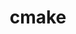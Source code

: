 ---
title: "cmake"
layout: cache
categories: [package, develop-2023-10-01]
meta: {"versions": ["3.16.9", "3.27.6"], "compilers": ["apple-clang@=14.0.0", "cce@=15.0.1", "gcc@=10.3.0", "gcc@=11.1.0", "gcc@=11.3.0", "gcc@=12.1.0", "gcc@=7.3.1", "gcc@=7.5.0", "oneapi@=2023.2.0"], "oss": ["amzn2", "rhel8", "sle_hpc15", "ubuntu18.04", "ubuntu20.04", "ubuntu22.04", "ventura"], "platforms": ["darwin", "linux"], "targets": ["aarch64", "neoverse_n1", "ppc64le", "x86_64", "x86_64_v3", "x86_64_v4", "zen4"], "stacks": ["aws-isc", "aws-isc-aarch64", "build_systems", "data-vis-sdk", "e4s", "e4s-cray-rhel", "e4s-cray-sles", "e4s-oneapi", "e4s-power", "gpu-tests", "ml-darwin-aarch64-mps", "ml-linux-x86_64-cpu", "ml-linux-x86_64-cuda", "ml-linux-x86_64-rocm", "radiuss", "radiuss-aws", "radiuss-aws-aarch64", "root", "tutorial"], "num_specs": 14, "num_specs_by_stack": {"ml-darwin-aarch64-mps": 1, "root": 14, "radiuss-aws-aarch64": 2, "aws-isc-aarch64": 2, "aws-isc": 1, "radiuss-aws": 1, "e4s-cray-rhel": 1, "e4s-oneapi": 2, "e4s-power": 1, "data-vis-sdk": 1, "gpu-tests": 1, "e4s": 2, "e4s-cray-sles": 1, "radiuss": 1, "build_systems": 1, "ml-linux-x86_64-rocm": 1, "ml-linux-x86_64-cpu": 1, "tutorial": 2, "ml-linux-x86_64-cuda": 1}}
spec_details: [{"hash": "hk3ogdrib3kzihkvjtwtowzekqrxdx66", "compiler": "apple-clang@=14.0.0", "versions": ["3.27.6"], "os": "ventura", "platform": "darwin", "target": "aarch64", "variants": ["build_system=generic", "build_type=Release", "~doc", "+ncurses", "+ownlibs"], "stacks": ["ml-darwin-aarch64-mps", "root"], "size": "-", "tarball": "https://binaries.spack.io/develop-2023-10-01/build_cache/darwin-ventura-aarch64/apple-clang-14.0.0/cmake-3.27.6/darwin-ventura-aarch64-apple-clang-14.0.0-cmake-3.27.6-hk3ogdrib3kzihkvjtwtowzekqrxdx66.spack"}, {"hash": "h3maydhqdihqfockgomrz2pf65dbxac4", "compiler": "gcc@=7.3.1", "versions": ["3.27.6"], "os": "amzn2", "platform": "linux", "target": "aarch64", "variants": ["build_system=generic", "build_type=Release", "~doc", "+ncurses", "+ownlibs"], "stacks": ["radiuss-aws-aarch64", "aws-isc-aarch64", "root"], "size": "-", "tarball": "https://binaries.spack.io/develop-2023-10-01/build_cache/linux-amzn2-aarch64/gcc-7.3.1/cmake-3.27.6/linux-amzn2-aarch64-gcc-7.3.1-cmake-3.27.6-h3maydhqdihqfockgomrz2pf65dbxac4.spack"}, {"hash": "3yzwgmopgyt5yg5ygdtuvd7zs3uvqcio", "compiler": "gcc@=7.3.1", "versions": ["3.27.6"], "os": "amzn2", "platform": "linux", "target": "neoverse_n1", "variants": ["build_system=generic", "build_type=Release", "~doc", "+ncurses", "+ownlibs"], "stacks": ["radiuss-aws-aarch64", "aws-isc-aarch64", "root"], "size": "-", "tarball": "https://binaries.spack.io/develop-2023-10-01/build_cache/linux-amzn2-neoverse_n1/gcc-7.3.1/cmake-3.27.6/linux-amzn2-neoverse_n1-gcc-7.3.1-cmake-3.27.6-3yzwgmopgyt5yg5ygdtuvd7zs3uvqcio.spack"}, {"hash": "5s4ym3zp3m32lszpxjgc5v7iz4kwv2zi", "compiler": "gcc@=7.3.1", "versions": ["3.27.6"], "os": "amzn2", "platform": "linux", "target": "x86_64_v3", "variants": ["build_system=generic", "build_type=Release", "~doc", "+ncurses", "+ownlibs"], "stacks": ["aws-isc", "radiuss-aws", "root"], "size": "-", "tarball": "https://binaries.spack.io/develop-2023-10-01/build_cache/linux-amzn2-x86_64_v3/gcc-7.3.1/cmake-3.27.6/linux-amzn2-x86_64_v3-gcc-7.3.1-cmake-3.27.6-5s4ym3zp3m32lszpxjgc5v7iz4kwv2zi.spack"}, {"hash": "742foqfmyvewy7wuyah4l3ygabt6ckau", "compiler": "cce@=15.0.1", "versions": ["3.27.6"], "os": "rhel8", "platform": "linux", "target": "zen4", "variants": ["build_system=generic", "build_type=Release", "~doc", "+ncurses", "+ownlibs"], "stacks": ["e4s-cray-rhel", "root"], "size": "-", "tarball": "https://binaries.spack.io/develop-2023-10-01/build_cache/linux-rhel8-zen4/cce-15.0.1/cmake-3.27.6/linux-rhel8-zen4-cce-15.0.1-cmake-3.27.6-742foqfmyvewy7wuyah4l3ygabt6ckau.spack"}, {"hash": "66qhve2sxm5pbiquq4cc7464l7sniol2", "compiler": "oneapi@=2023.2.0", "versions": ["3.27.6"], "os": "ubuntu20.04", "platform": "linux", "target": "x86_64", "variants": ["build_system=generic", "build_type=Release", "~doc", "+ncurses", "+ownlibs"], "stacks": ["root", "e4s-oneapi"], "size": "-", "tarball": "https://binaries.spack.io/develop-2023-10-01/build_cache/linux-ubuntu20.04-x86_64/oneapi-2023.2.0/cmake-3.27.6/linux-ubuntu20.04-x86_64-oneapi-2023.2.0-cmake-3.27.6-66qhve2sxm5pbiquq4cc7464l7sniol2.spack"}, {"hash": "mbgdspdqgv3l4bcgu5ir3m5qctpqjmgr", "compiler": "gcc@=11.1.0", "versions": ["3.27.6"], "os": "ubuntu20.04", "platform": "linux", "target": "ppc64le", "variants": ["build_system=generic", "build_type=Release", "~doc", "+ncurses", "+ownlibs"], "stacks": ["e4s-power", "root"], "size": "-", "tarball": "https://binaries.spack.io/develop-2023-10-01/build_cache/linux-ubuntu20.04-ppc64le/gcc-11.1.0/cmake-3.27.6/linux-ubuntu20.04-ppc64le-gcc-11.1.0-cmake-3.27.6-mbgdspdqgv3l4bcgu5ir3m5qctpqjmgr.spack"}, {"hash": "ucikw2766xn5lxicfhbnwwr44imwiy52", "compiler": "gcc@=11.1.0", "versions": ["3.27.6"], "os": "ubuntu20.04", "platform": "linux", "target": "x86_64_v3", "variants": ["build_system=generic", "build_type=Release", "~doc", "+ncurses", "+ownlibs"], "stacks": ["data-vis-sdk", "gpu-tests", "root", "e4s"], "size": "-", "tarball": "https://binaries.spack.io/develop-2023-10-01/build_cache/linux-ubuntu20.04-x86_64_v3/gcc-11.1.0/cmake-3.27.6/linux-ubuntu20.04-x86_64_v3-gcc-11.1.0-cmake-3.27.6-ucikw2766xn5lxicfhbnwwr44imwiy52.spack"}, {"hash": "v6bjt7ipl7os6y7pmmcay6zsxtdavjpz", "compiler": "gcc@=10.3.0", "versions": ["3.27.6"], "os": "sle_hpc15", "platform": "linux", "target": "x86_64_v4", "variants": ["build_system=generic", "build_type=Release", "~doc", "+ncurses", "+ownlibs"], "stacks": ["e4s-cray-sles", "root"], "size": "-", "tarball": "https://binaries.spack.io/develop-2023-10-01/build_cache/linux-sle_hpc15-x86_64_v4/gcc-10.3.0/cmake-3.27.6/linux-sle_hpc15-x86_64_v4-gcc-10.3.0-cmake-3.27.6-v6bjt7ipl7os6y7pmmcay6zsxtdavjpz.spack"}, {"hash": "jpgv5a4hl3gr4gfbcxvruzy3kab7th7j", "compiler": "gcc@=7.5.0", "versions": ["3.27.6"], "os": "ubuntu18.04", "platform": "linux", "target": "x86_64_v3", "variants": ["build_system=generic", "build_type=Release", "~doc", "+ncurses", "+ownlibs"], "stacks": ["radiuss", "build_systems", "root"], "size": "-", "tarball": "https://binaries.spack.io/develop-2023-10-01/build_cache/linux-ubuntu18.04-x86_64_v3/gcc-7.5.0/cmake-3.27.6/linux-ubuntu18.04-x86_64_v3-gcc-7.5.0-cmake-3.27.6-jpgv5a4hl3gr4gfbcxvruzy3kab7th7j.spack"}, {"hash": "s5h24nphy2zawbvioaxb57mfpyzsa6rs", "compiler": "oneapi@=2023.2.0", "versions": ["3.16.9"], "os": "ubuntu20.04", "platform": "linux", "target": "x86_64", "variants": ["build_system=generic", "build_type=Release", "~doc", "+ncurses", "+ownlibs", "patches=1c54004,bf695e3"], "stacks": ["root", "e4s-oneapi"], "size": "-", "tarball": "https://binaries.spack.io/develop-2023-10-01/build_cache/linux-ubuntu20.04-x86_64/oneapi-2023.2.0/cmake-3.16.9/linux-ubuntu20.04-x86_64-oneapi-2023.2.0-cmake-3.16.9-s5h24nphy2zawbvioaxb57mfpyzsa6rs.spack"}, {"hash": "qeoftiu2ezrkurz7swqw3rsh7dybwkuw", "compiler": "gcc@=11.1.0", "versions": ["3.16.9"], "os": "ubuntu20.04", "platform": "linux", "target": "x86_64_v3", "variants": ["build_system=generic", "build_type=Release", "~doc", "+ncurses", "+ownlibs", "patches=1c54004,bf695e3"], "stacks": ["e4s", "root"], "size": "-", "tarball": "https://binaries.spack.io/develop-2023-10-01/build_cache/linux-ubuntu20.04-x86_64_v3/gcc-11.1.0/cmake-3.16.9/linux-ubuntu20.04-x86_64_v3-gcc-11.1.0-cmake-3.16.9-qeoftiu2ezrkurz7swqw3rsh7dybwkuw.spack"}, {"hash": "aunfcqjlmq64mv5w3m4j2af65y2udo6i", "compiler": "gcc@=11.3.0", "versions": ["3.27.6"], "os": "ubuntu22.04", "platform": "linux", "target": "x86_64_v3", "variants": ["build_system=generic", "build_type=Release", "~doc", "+ncurses", "+ownlibs"], "stacks": ["ml-linux-x86_64-rocm", "ml-linux-x86_64-cpu", "tutorial", "root", "ml-linux-x86_64-cuda"], "size": "-", "tarball": "https://binaries.spack.io/develop-2023-10-01/build_cache/linux-ubuntu22.04-x86_64_v3/gcc-11.3.0/cmake-3.27.6/linux-ubuntu22.04-x86_64_v3-gcc-11.3.0-cmake-3.27.6-aunfcqjlmq64mv5w3m4j2af65y2udo6i.spack"}, {"hash": "agfdkt2sitpiewdbtnqj7vugm6elkqui", "compiler": "gcc@=12.1.0", "versions": ["3.27.6"], "os": "ubuntu22.04", "platform": "linux", "target": "x86_64_v3", "variants": ["build_system=generic", "build_type=Release", "~doc", "+ncurses", "+ownlibs"], "stacks": ["tutorial", "root"], "size": "-", "tarball": "https://binaries.spack.io/develop-2023-10-01/build_cache/linux-ubuntu22.04-x86_64_v3/gcc-12.1.0/cmake-3.27.6/linux-ubuntu22.04-x86_64_v3-gcc-12.1.0-cmake-3.27.6-agfdkt2sitpiewdbtnqj7vugm6elkqui.spack"}]
---